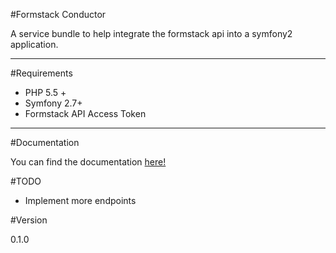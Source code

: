 #Formstack Conductor

A service bundle to help integrate the formstack api into a symfony2 application.

---

#Requirements

* PHP 5.5 +
* Symfony 2.7+
* Formstack API Access Token

---

#Documentation

You can find the documentation [here!](Resources/doc/index.md)

#TODO

* Implement more endpoints

#Version

0.1.0